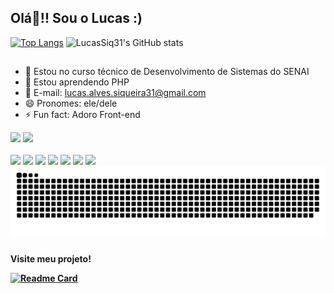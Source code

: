 ## Olá👋!! Sou o Lucas :)

[![Top Langs](https://github-readme-stats.vercel.app/api/top-langs/?username=LucasSiq31&layout=donut&theme=cobalt2)](https://github.com/LucasSiq31/github-readme-stats)
![LucasSiq31's GitHub stats](https://github-readme-stats.vercel.app/api?username=LucasSiq31&show_icons=true&theme=cobalt2)

##

- 🔭 Estou no curso técnico de Desenvolvimento de Sistemas do SENAI
- 🌱 Estou aprendendo PHP
- 💬 E-mail: lucas.alves.siqueira31@gmail.com
- 😄 Pronomes: ele/dele
- ⚡ Fun fact: Adoro Front-end

<div> 
  <a href = "mailto:lucas.alves.siqueira31@gmail.com"><img src="https://img.shields.io/badge/-Gmail-%23333?style=for-the-badge&logo=gmail&logoColor=white" target="_blank"></a>
  <a href="https://www.linkedin.com/in/lucas-siqueira-1b301b321" target="_blank"><img src="https://img.shields.io/badge/-LinkedIn-%230077B5?style=for-the-badge&logo=linkedin&logoColor=white" target="_blank"></a> </a> 
</div>

<div style="display: inline_block"><br>
  <img width='50px' src="https://cdn.jsdelivr.net/gh/devicons/devicon@latest/icons/html5/html5-original.svg" />
  <img width='50px' src="https://cdn.jsdelivr.net/gh/devicons/devicon@latest/icons/css3/css3-original.svg" />
  <img width='50px' src="https://cdn.jsdelivr.net/gh/devicons/devicon@latest/icons/javascript/javascript-original.svg" />
  <img width='50px' src="https://cdn.jsdelivr.net/gh/devicons/devicon@latest/icons/php/php-original.svg" />
  <img width='50px' src="https://cdn.jsdelivr.net/gh/devicons/devicon@latest/icons/python/python-original.svg" />
  <img width='50px' src="https://cdn.jsdelivr.net/gh/devicons/devicon@latest/icons/figma/figma-original.svg" />
  <img width='50px' src="https://cdn.jsdelivr.net/gh/devicons/devicon@latest/icons/java/java-original.svg" />
</div>

<!-- 
 <a href="#" target="_blank"><img src="https://img.shields.io/badge/YouTube-FF0000?style=for-the-badge&logo=youtube&logoColor=white" target="_blank"></a>
  <a href="#" target="_blank"><img src="https://img.shields.io/badge/-Instagram-%23E4405F?style=for-the-badge&logo=instagram&logoColor=white" target="_blank"></a>
 	<a href="#" target="_blank"><img src="https://img.shields.io/badge/Twitch-9146FF?style=for-the-badge&logo=twitch&logoColor=white" target="_blank"></a>
 <a href="#" target="_blank"><img src="https://img.shields.io/badge/Discord-7289DA?style=for-the-badge&logo=discord&logoColor=white" target="_blank"></a> 
-->

<picture align="center">
  <source media="(prefers-color-scheme: dark)" srcset="https://raw.githubusercontent.com/LucasSiq31/LucasSiq31/output/github-contribution-grid-snake-dark.svg">
  <source media="(prefers-color-scheme: light)" srcset="https://raw.githubusercontent.com/LucasSiq31/LucasSiq31/output/github-contribution-grid-snake-dark.svg">
  <img align="center" alt="github contribution grid snake animation" src="https://raw.githubusercontent.com/LucasSiq31/LucasSiq31/output/github-contribution-grid-snake.svg">
</picture>

##

<b>Visite meu projeto!</h1>

[![Readme Card](https://github-readme-stats.vercel.app/api/pin/?username=LucasSiq31&repo=Cubo_Magico&theme=cobalt2)](https://github.com/LucasSiq31/Cubo_Magico)


          
          
          
          
          
          
          
